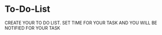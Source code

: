 # To-Do-List
CREATE YOUR TO DO LIST. 
SET TIME FOR YOUR TASK AND YOU WILL BE NOTIFIED FOR YOUR TASK
